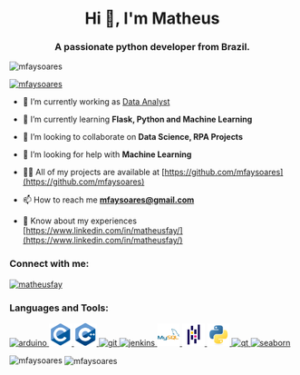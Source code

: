 <h1 align="center">Hi 👋, I'm Matheus</h1>
<h3 align="center">A passionate python developer from Brazil.</h3>

<p align="left"> <img src="https://komarev.com/ghpvc/?username=mfaysoares&label=Profile%20views&color=0e75b6&style=flat" alt="mfaysoares" /> </p>

<p align="left"> <a href="https://github.com/ryo-ma/github-profile-trophy"><img src="https://github-profile-trophy.vercel.app/?username=mfaysoares" alt="mfaysoares" /></a> </p>

- 🔭 I’m currently working as [Data Analyst](https://www.linkedin.com/company/lojas-quero-quero-s-a/mycompany/)

- 🌱 I’m currently learning **Flask, Python and Machine Learning**

- 👯 I’m looking to collaborate on **Data Science, RPA Projects**

- 🤝 I’m looking for help with **Machine Learning**

- 👨‍💻 All of my projects are available at [https://github.com/mfaysoares](https://github.com/mfaysoares)

- 📫 How to reach me **mfaysoares@gmail.com**

- 📄 Know about my experiences [https://www.linkedin.com/in/matheusfay/](https://www.linkedin.com/in/matheusfay/)

<h3 align="left">Connect with me:</h3>
<p align="left">
<a href="https://linkedin.com/in/matheusfay" target="blank"><img align="center" src="https://raw.githubusercontent.com/rahuldkjain/github-profile-readme-generator/master/src/images/icons/Social/linked-in-alt.svg" alt="matheusfay" height="30" width="40" /></a>
</p>

<h3 align="left">Languages and Tools:</h3>
<p align="left"> <a href="https://www.arduino.cc/" target="_blank" rel="noreferrer"> <img src="https://cdn.worldvectorlogo.com/logos/arduino-1.svg" alt="arduino" width="40" height="40"/> </a> <a href="https://www.cprogramming.com/" target="_blank" rel="noreferrer"> <img src="https://raw.githubusercontent.com/devicons/devicon/master/icons/c/c-original.svg" alt="c" width="40" height="40"/> </a> <a href="https://www.w3schools.com/cpp/" target="_blank" rel="noreferrer"> <img src="https://raw.githubusercontent.com/devicons/devicon/master/icons/cplusplus/cplusplus-original.svg" alt="cplusplus" width="40" height="40"/> </a> <a href="https://git-scm.com/" target="_blank" rel="noreferrer"> <img src="https://www.vectorlogo.zone/logos/git-scm/git-scm-icon.svg" alt="git" width="40" height="40"/> </a> <a href="https://www.jenkins.io" target="_blank" rel="noreferrer"> <img src="https://www.vectorlogo.zone/logos/jenkins/jenkins-icon.svg" alt="jenkins" width="40" height="40"/> </a> <a href="https://www.mysql.com/" target="_blank" rel="noreferrer"> <img src="https://raw.githubusercontent.com/devicons/devicon/master/icons/mysql/mysql-original-wordmark.svg" alt="mysql" width="40" height="40"/> </a> <a href="https://pandas.pydata.org/" target="_blank" rel="noreferrer"> <img src="https://raw.githubusercontent.com/devicons/devicon/2ae2a900d2f041da66e950e4d48052658d850630/icons/pandas/pandas-original.svg" alt="pandas" width="40" height="40"/> </a> <a href="https://www.python.org" target="_blank" rel="noreferrer"> <img src="https://raw.githubusercontent.com/devicons/devicon/master/icons/python/python-original.svg" alt="python" width="40" height="40"/> </a> <a href="https://www.qt.io/" target="_blank" rel="noreferrer"> <img src="https://upload.wikimedia.org/wikipedia/commons/0/0b/Qt_logo_2016.svg" alt="qt" width="40" height="40"/> </a> <a href="https://seaborn.pydata.org/" target="_blank" rel="noreferrer"> <img src="https://seaborn.pydata.org/_images/logo-mark-lightbg.svg" alt="seaborn" width="40" height="40"/> </a> </p>

<p><img align="left" src="https://github-readme-stats.vercel.app/api/top-langs?username=mfaysoares&show_icons=true&locale=en&layout=compact" alt="mfaysoares" /></p>

<p>&nbsp;<img align="center" src="https://github-readme-stats.vercel.app/api?username=mfaysoares&show_icons=true&locale=en" alt="mfaysoares" /></p>






